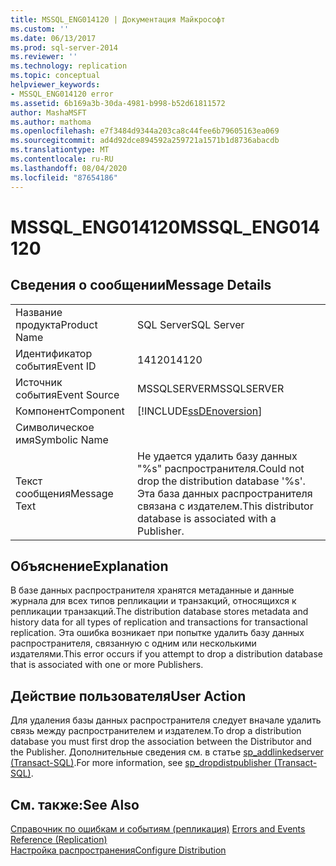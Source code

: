 ```yaml
---
title: MSSQL_ENG014120 | Документация Майкрософт
ms.custom: ''
ms.date: 06/13/2017
ms.prod: sql-server-2014
ms.reviewer: ''
ms.technology: replication
ms.topic: conceptual
helpviewer_keywords:
- MSSQL_ENG014120 error
ms.assetid: 6b169a3b-30da-4981-b998-b52d61811572
author: MashaMSFT
ms.author: mathoma
ms.openlocfilehash: e7f3484d9344a203ca8c44fee6b79605163ea069
ms.sourcegitcommit: ad4d92dce894592a259721a1571b1d8736abacdb
ms.translationtype: MT
ms.contentlocale: ru-RU
ms.lasthandoff: 08/04/2020
ms.locfileid: "87654186"
---
```

# <a name="mssql_eng014120"></a><span data-ttu-id="a274a-102">MSSQL_ENG014120</span><span class="sxs-lookup"><span data-stu-id="a274a-102">MSSQL_ENG014120</span></span>
    
## <a name="message-details"></a><span data-ttu-id="a274a-103">Сведения о сообщении</span><span class="sxs-lookup"><span data-stu-id="a274a-103">Message Details</span></span>  
  
|||  
|-|-|  
|<span data-ttu-id="a274a-104">Название продукта</span><span class="sxs-lookup"><span data-stu-id="a274a-104">Product Name</span></span>|<span data-ttu-id="a274a-105">SQL Server</span><span class="sxs-lookup"><span data-stu-id="a274a-105">SQL Server</span></span>|  
|<span data-ttu-id="a274a-106">Идентификатор события</span><span class="sxs-lookup"><span data-stu-id="a274a-106">Event ID</span></span>|<span data-ttu-id="a274a-107">14120</span><span class="sxs-lookup"><span data-stu-id="a274a-107">14120</span></span>|  
|<span data-ttu-id="a274a-108">Источник события</span><span class="sxs-lookup"><span data-stu-id="a274a-108">Event Source</span></span>|<span data-ttu-id="a274a-109">MSSQLSERVER</span><span class="sxs-lookup"><span data-stu-id="a274a-109">MSSQLSERVER</span></span>|  
|<span data-ttu-id="a274a-110">Компонент</span><span class="sxs-lookup"><span data-stu-id="a274a-110">Component</span></span>|[!INCLUDE[ssDEnoversion](../../includes/ssdenoversion-md.md)]|  
|<span data-ttu-id="a274a-111">Символическое имя</span><span class="sxs-lookup"><span data-stu-id="a274a-111">Symbolic Name</span></span>||  
|<span data-ttu-id="a274a-112">Текст сообщения</span><span class="sxs-lookup"><span data-stu-id="a274a-112">Message Text</span></span>|<span data-ttu-id="a274a-113">Не удается удалить базу данных "%s" распространителя.</span><span class="sxs-lookup"><span data-stu-id="a274a-113">Could not drop the distribution database '%s'.</span></span> <span data-ttu-id="a274a-114">Эта база данных распространителя связана с издателем.</span><span class="sxs-lookup"><span data-stu-id="a274a-114">This distributor database is associated with a Publisher.</span></span>|  
  
## <a name="explanation"></a><span data-ttu-id="a274a-115">Объяснение</span><span class="sxs-lookup"><span data-stu-id="a274a-115">Explanation</span></span>  
 <span data-ttu-id="a274a-116">В базе данных распространителя хранятся метаданные и данные журнала для всех типов репликации и транзакций, относящихся к репликации транзакций.</span><span class="sxs-lookup"><span data-stu-id="a274a-116">The distribution database stores metadata and history data for all types of replication and transactions for transactional replication.</span></span> <span data-ttu-id="a274a-117">Эта ошибка возникает при попытке удалить базу данных распространителя, связанную с одним или несколькими издателями.</span><span class="sxs-lookup"><span data-stu-id="a274a-117">This error occurs if you attempt to drop a distribution database that is associated with one or more Publishers.</span></span>  
  
## <a name="user-action"></a><span data-ttu-id="a274a-118">Действие пользователя</span><span class="sxs-lookup"><span data-stu-id="a274a-118">User Action</span></span>  
 <span data-ttu-id="a274a-119">Для удаления базы данных распространителя следует вначале удалить связь между распространителем и издателем.</span><span class="sxs-lookup"><span data-stu-id="a274a-119">To drop a distribution database you must first drop the association between the Distributor and the Publisher.</span></span> <span data-ttu-id="a274a-120">Дополнительные сведения см. в статье [sp_addlinkedserver (Transact-SQL)](/sql/relational-databases/system-stored-procedures/sp-dropdistpublisher-transact-sql).</span><span class="sxs-lookup"><span data-stu-id="a274a-120">For more information, see [sp_dropdistpublisher &#40;Transact-SQL&#41;](/sql/relational-databases/system-stored-procedures/sp-dropdistpublisher-transact-sql).</span></span>  
  
## <a name="see-also"></a><span data-ttu-id="a274a-121">См. также:</span><span class="sxs-lookup"><span data-stu-id="a274a-121">See Also</span></span>  
 <span data-ttu-id="a274a-122">[Справочник по ошибкам и событиям (репликация)](errors-and-events-reference-replication.md) </span><span class="sxs-lookup"><span data-stu-id="a274a-122">[Errors and Events Reference &#40;Replication&#41;](errors-and-events-reference-replication.md) </span></span>  
 [<span data-ttu-id="a274a-123">Настройка распространения</span><span class="sxs-lookup"><span data-stu-id="a274a-123">Configure Distribution</span></span>](configure-distribution.md)  
  
  
